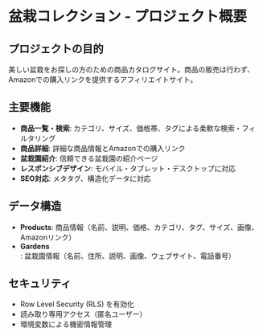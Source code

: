 # 盆栽コレクション - プロジェクト概要

## プロジェクトの目的
美しい盆栽をお探しの方のための商品カタログサイト。商品の販売は行わず、Amazonでの購入リンクを提供するアフィリエイトサイト。

## 主要機能
- **商品一覧・検索**: カテゴリ、サイズ、価格帯、タグによる柔軟な検索・フィルタリング
- **商品詳細**: 詳細な商品情報とAmazonでの購入リンク
- **盆栽園紹介**: 信頼できる盆栽園の紹介ページ
- **レスポンシブデザイン**: モバイル・タブレット・デスクトップに対応
- **SEO対応**: メタタグ、構造化データに対応

## データ構造
- **Products**: 商品情報（名前、説明、価格、カテゴリ、タグ、サイズ、画像、Amazonリンク）
- **Gardens**: 盆栽園情報（名前、住所、説明、画像、ウェブサイト、電話番号）

## セキュリティ
- Row Level Security (RLS) を有効化
- 読み取り専用アクセス（匿名ユーザー）
- 環境変数による機密情報管理